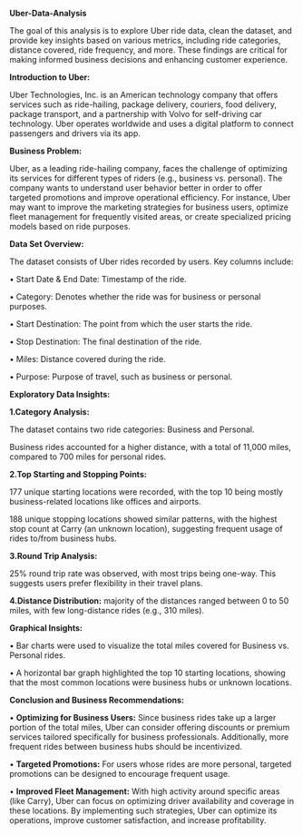 **Uber-Data-Analysis**

The goal of this analysis is to explore Uber ride data, clean the dataset, and provide key insights based on various metrics, including ride categories, distance covered, ride frequency, and more. These findings are critical for making informed business decisions and enhancing customer experience.

**Introduction to Uber:**

Uber Technologies, Inc. is an American technology company that offers services such as ride-hailing, package delivery, couriers, food delivery, package transport, and a partnership with Volvo for self-driving car technology. Uber operates worldwide and uses a digital platform to connect passengers and drivers via its app.

**Business Problem:**

Uber, as a leading ride-hailing company, faces the challenge of optimizing its services for different types of riders (e.g., business vs. personal). The company wants to understand user behavior better in order to offer targeted promotions and improve operational efficiency. For instance, Uber may want to improve the marketing strategies for business users, optimize fleet management for frequently visited areas, or create specialized pricing models based on ride purposes.

**Data Set Overview:**

The dataset consists of Uber rides recorded by users. Key columns include:

•	Start Date & End Date: Timestamp of the ride.

•	Category: Denotes whether the ride was for business or personal purposes.

•	Start Destination: The point from which the user starts the ride.

•	Stop Destination: The final destination of the ride.

•	Miles: Distance covered during the ride.

•	Purpose: Purpose of travel, such as business or personal.

**Exploratory Data Insights:**

**1.Category Analysis:**
   
The dataset contains two ride categories: Business and Personal.

Business rides accounted for a higher distance, with a total of 11,000 miles, compared to 700 miles for personal rides.

**2.Top Starting and Stopping Points:**

177 unique starting locations were recorded, with the top 10 being mostly business-related locations like offices and airports.

188 unique stopping locations showed similar patterns, with the highest stop count at Carry (an unknown location), suggesting frequent usage of rides to/from business hubs.

**3.Round Trip Analysis:**

25% round trip rate was observed, with most trips being one-way. This suggests users prefer flexibility in their travel plans.

**4.Distance Distribution:**
majority of the distances ranged between 0 to 50 miles, with few long-distance rides (e.g., 310 miles).

**Graphical Insights:**

•	Bar charts were used to visualize the total miles covered for Business vs. Personal rides.

•	A horizontal bar graph highlighted the top 10 starting locations, showing that the most common locations were business hubs or unknown locations.


**Conclusion and Business Recommendations:**

•	**Optimizing for Business Users:** Since business rides take up a larger portion of the total miles, Uber can consider offering discounts or premium services tailored specifically for business professionals. Additionally, more frequent rides between business hubs should be incentivized.

•	**Targeted Promotions:** For users whose rides are more personal, targeted promotions can be designed to encourage frequent usage.

•	**Improved Fleet Management:** With high activity around specific areas (like Carry), Uber can focus on optimizing driver availability and coverage in these locations.
By implementing such strategies, Uber can optimize its operations, improve customer satisfaction, and increase profitability.






